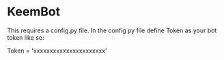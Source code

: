 # KeemBot
This requires a config.py file. In the config py file define Token as your bot token like so:

Token = 'xxxxxxxxxxxxxxxxxxxxxx'
